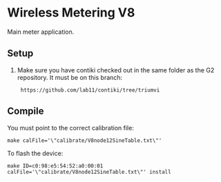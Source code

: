 Wireless Metering V8
====================

Main meter application.

Setup 
-----

1. Make sure you have contiki checked out in the same folder as the G2 repository.
It must be on this branch:

        https://github.com/lab11/contiki/tree/triumvi


Compile
-------

You must point to the correct calibration file:

    make calFile='\"calibrate/V8node12SineTable.txt\"'
    
To flash the device:

    make ID=c0:98:e5:54:52:a0:00:01 calFile='\"calibrate/V8node12SineTable.txt\"' install
